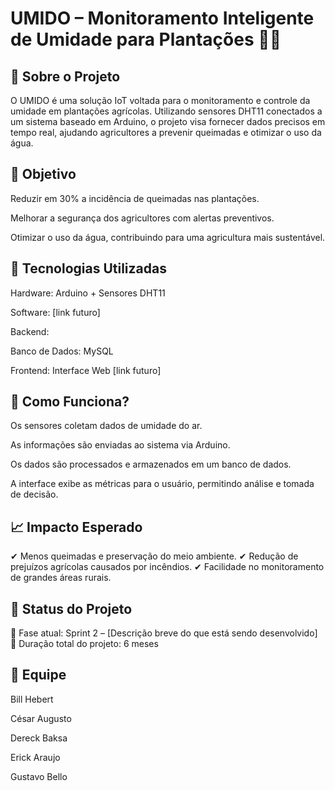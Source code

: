 # UMIDO – Monitoramento Inteligente de Umidade para Plantações 🌱💧
## 📌 Sobre o Projeto
O UMIDO é uma solução IoT voltada para o monitoramento e controle da umidade em plantações agrícolas. Utilizando sensores DHT11 conectados a um sistema baseado em Arduino, o projeto visa fornecer dados precisos em tempo real, ajudando agricultores a prevenir queimadas e otimizar o uso da água.

## 🚀 Objetivo
Reduzir em 30% a incidência de queimadas nas plantações.

Melhorar a segurança dos agricultores com alertas preventivos.

Otimizar o uso da água, contribuindo para uma agricultura mais sustentável.

## 🔧 Tecnologias Utilizadas
Hardware: Arduino + Sensores DHT11

Software:   [link futuro]

Backend: 

Banco de Dados: MySQL

Frontend: Interface Web [link futuro]

## 📡 Como Funciona?
Os sensores coletam dados de umidade do ar.

As informações são enviadas ao sistema via Arduino.

Os dados são processados e armazenados em um banco de dados.

A interface exibe as métricas para o usuário, permitindo análise e tomada de decisão.

## 📈 Impacto Esperado
✔ Menos queimadas e preservação do meio ambiente.
✔ Redução de prejuízos agrícolas causados por incêndios.
✔ Facilidade no monitoramento de grandes áreas rurais.

## 📌 Status do Projeto
🔹 Fase atual: Sprint 2 – [Descrição breve do que está sendo desenvolvido]
🔹 Duração total do projeto: 6 meses

## 👥 Equipe
Bill Hebert 

César Augusto 

Dereck Baksa

Erick Araujo 

Gustavo Bello
